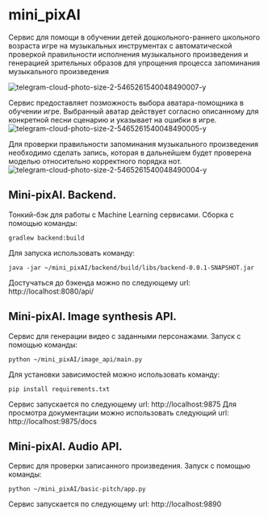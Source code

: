 # mini_pixAI
Сервис для помощи в обучении детей дошкольного-раннего школьного возраста игре на музыкальных инструментах с автоматической проверкой правильности исполнения музыкального произведения и генерацией зрительных образов для упрощения процесса запоминания музыкального произведения 

![telegram-cloud-photo-size-2-5465261540048490007-y](https://github.com/elisawolia/mini_pixAI/assets/86514793/d710b056-276c-4082-bef3-56e1ad5a7fe8)

Сервис предоставляет позможность выбора аватара-помощника в обучении игре. Выбранный аватар действует согласно описанному для конкретной песни сценарию и указывает на ошибки в игре.
![telegram-cloud-photo-size-2-5465261540048490005-y](https://github.com/elisawolia/mini_pixAI/assets/86514793/59319b0a-7a84-4bcf-b7a0-fae37427fe1a)

Для проверки правильности запоминания музыкального произведения необходимо сделать запись, которая в дальнейшем будет проверена моделью относительно корректного порядка нот.
![telegram-cloud-photo-size-2-5465261540048490004-y](https://github.com/elisawolia/mini_pixAI/assets/86514793/c3f7405e-68e0-417f-832e-d01b312d6883)


## Mini-pixAI. Backend.
Тонкий-бэк для работы с Machine Learning сервисами. Сборка с помощью команды:
~~~ 
gradlew backend:build
~~~
Для запуска использовать команду:
~~~ 
java -jar ~/mini_pixAI/backend/build/libs/backend-0.0.1-SNAPSHOT.jar
~~~ 
Достучаться до бэкенда можно по следующему url: http://localhost:8080/api/


## Mini-pixAI. Image synthesis API.
Сервис для генерации видео с заданными персонажами. Запуск с помощью команды:
~~~ 
python ~/mini_pixAI/image_api/main.py
~~~
Для установки зависимостей можно использовать команду:
~~~ 
pip install requirements.txt
~~~ 
Сервис запускается по следующему url: http://localhost:9875
Для просмотра документации можно использовать следующий url: http://localhost:9875/docs


## Mini-pixAI. Audio API.
Сервис для проверки записанного произведения. Запуск с помощью команды:
~~~ 
python ~/mini_pixAI/basic-pitch/app.py
~~~
Сервис запускается по следующему url: http://localhost:9890
